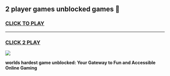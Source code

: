 
## 2 player games unblocked games 👋
<h3>
<a href="https://premium.freeplayer.one?title=2_player_games_unblocked_games&ref=13F">CLICK TO PLAY</a></h3>
<hr>

<h3>
<a href="https://premium.freeplayer.one?title=2_player_games_unblocked_games&ref=13F">CLICK 2 PLAY</a>
  
</h3>

<a href="https://premium.freeplayer.one?title=2_player_games_unblocked_games&ref=12F/"><img src="https://clearcache.store/games.png"></a>


**worlds hardest game unblocked: Your Gateway to Fun and Accessible Online Gaming**
